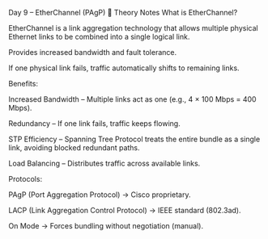 Day 9 – EtherChannel (PAgP)
🔹 Theory Notes
What is EtherChannel?

EtherChannel is a link aggregation technology that allows multiple physical Ethernet links to be combined into a single logical link.

Provides increased bandwidth and fault tolerance.

If one physical link fails, traffic automatically shifts to remaining links.

Benefits:

Increased Bandwidth – Multiple links act as one (e.g., 4 × 100 Mbps = 400 Mbps).

Redundancy – If one link fails, traffic keeps flowing.

STP Efficiency – Spanning Tree Protocol treats the entire bundle as a single link, avoiding blocked redundant paths.

Load Balancing – Distributes traffic across available links.

Protocols:

PAgP (Port Aggregation Protocol) → Cisco proprietary.

LACP (Link Aggregation Control Protocol) → IEEE standard (802.3ad).

On Mode → Forces bundling without negotiation (manual).
